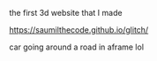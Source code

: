 the first 3d website that I made

https://saumilthecode.github.io/glitch/

car going around a road in aframe lol
